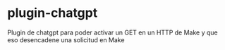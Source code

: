 # plugin-chatgpt
Plugin de chatgpt para poder activar un GET en un HTTP de Make y que eso desencadene una solicitud en Make
